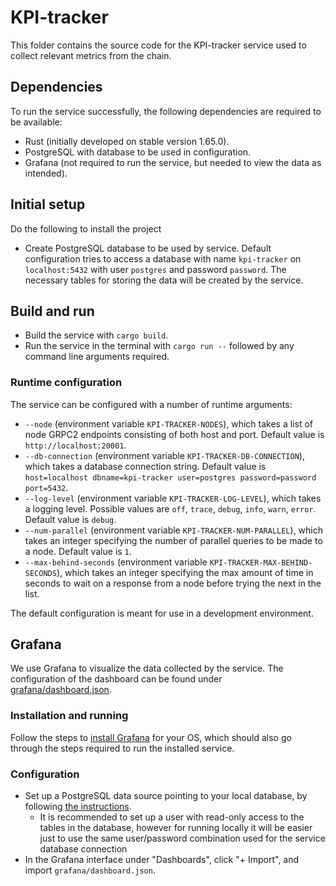 # KPI-tracker

This folder contains the source code for the KPI-tracker service used to collect relevant metrics from the chain.

## Dependencies

To run the service successfully, the following dependencies are required to be available:

- Rust (initially developed on stable version 1.65.0).
- PostgreSQL with database to be used in configuration.
- Grafana (not required to run the service, but needed to view the data as intended).

## Initial setup

Do the following to install the project

- Create PostgreSQL database to be used by service. Default configuration tries to access a database with name `kpi-tracker` on `localhost:5432` with user `postgres` and password `password`. The necessary tables for storing the data will be created by the service.

## Build and run

- Build the service with `cargo build`.
- Run the service in the terminal with `cargo run --` followed by any command line arguments required.

### Runtime configuration

The service can be configured with a number of runtime arguments:

- `--node` (environment variable `KPI-TRACKER-NODES`), which takes a list of node GRPC2 endpoints consisting of both host and port. Default value is `http://localhost:20001`.
- `--db-connection` (environment variable `KPI-TRACKER-DB-CONNECTION`), which takes a database connection string. Default value is `host=localhost dbname=kpi-tracker user=postgres password=password port=5432`.
- `--log-level` (environment variable `KPI-TRACKER-LOG-LEVEL`), which takes a logging level. Possible values are `off`, `trace`, `debug`, `info`, `warn`, `error`. Default value is `debug`.
- `--num-parallel` (environment variable `KPI-TRACKER-NUM-PARALLEL`), which takes an integer specifying the number of parallel queries to be made to a node. Default value is `1`.
- `--max-behind-seconds` (environment variable `KPI-TRACKER-MAX-BEHIND-SECONDS`), which takes an integer specifying the max amount of time in seconds to wait on a response from a node before trying the next in the list.

The default configuration is meant for use in a development environment.

## Grafana

We use Grafana to visualize the data collected by the service. The configuration of the dashboard can be found under [grafana/dashboard.json](./grafana/dashboard.json).

### Installation and running

Follow the steps to [install Grafana](https://grafana.com/docs/grafana/latest/setup-grafana/installation/) for your OS, which should also go through the steps required to run the installed service.

### Configuration

- Set up a PostgreSQL data source pointing to your local database, by following [the instructions](https://grafana.com/docs/grafana/latest/datasources/postgres/).
  - It is recommended to set up a user with read-only access to the tables in the database, however for running locally it will be easier just to use the same user/password combination used for the service database connection
- In the Grafana interface under "Dashboards", click "+ Import", and import `grafana/dashboard.json`.
